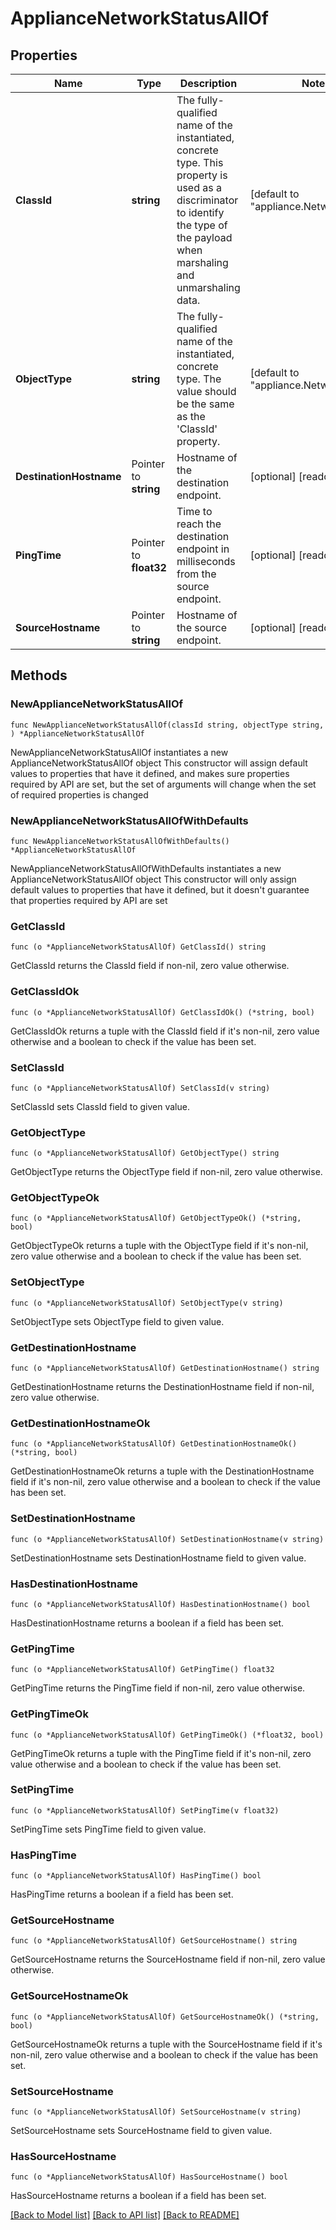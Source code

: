 # ApplianceNetworkStatusAllOf

## Properties

Name | Type | Description | Notes
------------ | ------------- | ------------- | -------------
**ClassId** | **string** | The fully-qualified name of the instantiated, concrete type. This property is used as a discriminator to identify the type of the payload when marshaling and unmarshaling data. | [default to "appliance.NetworkStatus"]
**ObjectType** | **string** | The fully-qualified name of the instantiated, concrete type. The value should be the same as the &#39;ClassId&#39; property. | [default to "appliance.NetworkStatus"]
**DestinationHostname** | Pointer to **string** | Hostname of the destination endpoint. | [optional] [readonly] 
**PingTime** | Pointer to **float32** | Time to reach the destination endpoint in milliseconds from the source endpoint. | [optional] [readonly] 
**SourceHostname** | Pointer to **string** | Hostname of the source endpoint. | [optional] [readonly] 

## Methods

### NewApplianceNetworkStatusAllOf

`func NewApplianceNetworkStatusAllOf(classId string, objectType string, ) *ApplianceNetworkStatusAllOf`

NewApplianceNetworkStatusAllOf instantiates a new ApplianceNetworkStatusAllOf object
This constructor will assign default values to properties that have it defined,
and makes sure properties required by API are set, but the set of arguments
will change when the set of required properties is changed

### NewApplianceNetworkStatusAllOfWithDefaults

`func NewApplianceNetworkStatusAllOfWithDefaults() *ApplianceNetworkStatusAllOf`

NewApplianceNetworkStatusAllOfWithDefaults instantiates a new ApplianceNetworkStatusAllOf object
This constructor will only assign default values to properties that have it defined,
but it doesn't guarantee that properties required by API are set

### GetClassId

`func (o *ApplianceNetworkStatusAllOf) GetClassId() string`

GetClassId returns the ClassId field if non-nil, zero value otherwise.

### GetClassIdOk

`func (o *ApplianceNetworkStatusAllOf) GetClassIdOk() (*string, bool)`

GetClassIdOk returns a tuple with the ClassId field if it's non-nil, zero value otherwise
and a boolean to check if the value has been set.

### SetClassId

`func (o *ApplianceNetworkStatusAllOf) SetClassId(v string)`

SetClassId sets ClassId field to given value.


### GetObjectType

`func (o *ApplianceNetworkStatusAllOf) GetObjectType() string`

GetObjectType returns the ObjectType field if non-nil, zero value otherwise.

### GetObjectTypeOk

`func (o *ApplianceNetworkStatusAllOf) GetObjectTypeOk() (*string, bool)`

GetObjectTypeOk returns a tuple with the ObjectType field if it's non-nil, zero value otherwise
and a boolean to check if the value has been set.

### SetObjectType

`func (o *ApplianceNetworkStatusAllOf) SetObjectType(v string)`

SetObjectType sets ObjectType field to given value.


### GetDestinationHostname

`func (o *ApplianceNetworkStatusAllOf) GetDestinationHostname() string`

GetDestinationHostname returns the DestinationHostname field if non-nil, zero value otherwise.

### GetDestinationHostnameOk

`func (o *ApplianceNetworkStatusAllOf) GetDestinationHostnameOk() (*string, bool)`

GetDestinationHostnameOk returns a tuple with the DestinationHostname field if it's non-nil, zero value otherwise
and a boolean to check if the value has been set.

### SetDestinationHostname

`func (o *ApplianceNetworkStatusAllOf) SetDestinationHostname(v string)`

SetDestinationHostname sets DestinationHostname field to given value.

### HasDestinationHostname

`func (o *ApplianceNetworkStatusAllOf) HasDestinationHostname() bool`

HasDestinationHostname returns a boolean if a field has been set.

### GetPingTime

`func (o *ApplianceNetworkStatusAllOf) GetPingTime() float32`

GetPingTime returns the PingTime field if non-nil, zero value otherwise.

### GetPingTimeOk

`func (o *ApplianceNetworkStatusAllOf) GetPingTimeOk() (*float32, bool)`

GetPingTimeOk returns a tuple with the PingTime field if it's non-nil, zero value otherwise
and a boolean to check if the value has been set.

### SetPingTime

`func (o *ApplianceNetworkStatusAllOf) SetPingTime(v float32)`

SetPingTime sets PingTime field to given value.

### HasPingTime

`func (o *ApplianceNetworkStatusAllOf) HasPingTime() bool`

HasPingTime returns a boolean if a field has been set.

### GetSourceHostname

`func (o *ApplianceNetworkStatusAllOf) GetSourceHostname() string`

GetSourceHostname returns the SourceHostname field if non-nil, zero value otherwise.

### GetSourceHostnameOk

`func (o *ApplianceNetworkStatusAllOf) GetSourceHostnameOk() (*string, bool)`

GetSourceHostnameOk returns a tuple with the SourceHostname field if it's non-nil, zero value otherwise
and a boolean to check if the value has been set.

### SetSourceHostname

`func (o *ApplianceNetworkStatusAllOf) SetSourceHostname(v string)`

SetSourceHostname sets SourceHostname field to given value.

### HasSourceHostname

`func (o *ApplianceNetworkStatusAllOf) HasSourceHostname() bool`

HasSourceHostname returns a boolean if a field has been set.


[[Back to Model list]](../README.md#documentation-for-models) [[Back to API list]](../README.md#documentation-for-api-endpoints) [[Back to README]](../README.md)


